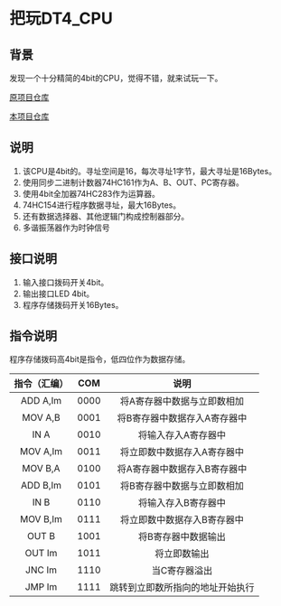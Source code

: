 # 把玩DT4_CPU

## 背景

发现一个十分精简的4bit的CPU，觉得不错，就来试玩一下。

[原项目仓库](https://github.com/wuxx/TD4-4BIT-CPU)

[本项目仓库](https://github.com/fzxhub/td4_cpu)

## 说明

1. 该CPU是4bit的。寻址空间是16，每次寻址1字节，最大寻址是16Bytes。
2. 使用同步二进制计数器74HC161作为A、B、OUT、PC寄存器。
3. 使用4bit全加器74HC283作为运算器。
4. 74HC154进行程序数据寻址，最大16Bytes。
5. 还有数据选择器、其他逻辑门构成控制器部分。
6. 多谐振荡器作为时钟信号

## 接口说明

1. 输入接口拨码开关4bit。
2. 输出接口LED 4bit。
3. 程序存储拨码开关16Bytes。

## 指令说明

程序存储拨码高4bit是指令，低四位作为数据存储。

| 指令（汇编） | COM | 说明 |
| :---: | :---: | :---: |
| ADD A,Im | 0000 | 将A寄存器中数据与立即数相加 |
| MOV A,B | 0001 | 将B寄存器中数据存入A寄存器中 |
| IN A | 0010 | 将输入存入A寄存器中 |
| MOV A,Im | 0011 | 将立即数中数据存入A寄存器中 |
| MOV B,A | 0100 | 将A寄存器中数据存入B寄存器中 |
| ADD B,Im | 0101 | 将B寄存器中数据与立即数相加 |
| IN B | 0110 | 将输入存入B寄存器中 |
| MOV B,Im | 0111 | 将立即数中数据存入B寄存器中 |
| OUT B | 1001 | 将B寄存器中数据输出 |
| OUT Im | 1011 | 将立即数输出 |
| JNC Im | 1110 | 当C寄存器溢出 |
| JMP Im | 1111 | 跳转到立即数所指向的地址开始执行 |

